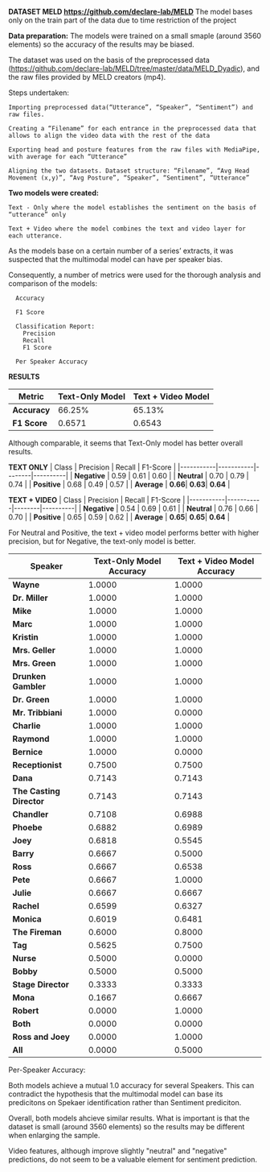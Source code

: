 **DATASET
MELD https://github.com/declare-lab/MELD**
    The model bases only on the train part of the data due to time restriction of the project

**Data preparation:**
The models were trained on a small smaple (around 3560 elements) so the accuracy of the results may be biased.

The dataset was used on the basis of the preprocessed data (https://github.com/declare-lab/MELD/tree/master/data/MELD_Dyadic), and the raw files provided by MELD creators (mp4).

   Steps undertaken:

    Importing preprocessed data(“Utterance”, “Speaker”, “Sentiment”) and raw files.

    Creating a “Filename” for each entrance in the preprocessed data that allows to align the video data with the rest of the data

    Exporting head and posture features from the raw files with MediaPipe, with average for each “Utterance”

    Aligning the two datasets. Dataset structure: “Filename”, “Avg Head Movement (x,y)”, “Avg Posture”, “Speaker”, “Sentiment”, “Utterance”

**Two models were created:**

    Text - Only where the model establishes the sentiment on the basis of “utterance” only
    
    Text + Video where the model combines the text and video layer for each utterance.

As the models base on a certain number of a series’ extracts, it was suspected that the multimodal model can have per speaker bias.

Consequently, a number of metrics were used for the thorough analysis and comparison of the models:

  
      Accuracy

      F1 Score

      Classification Report:
        Precision
        Recall
        F1 Score
  
      Per Speaker Accuracy

**RESULTS**

| Metric          | Text-Only Model | Text + Video Model |
|-----------------|-----------------|--------------------|
| **Accuracy**    | 66.25%          | 65.13%             |
| **F1 Score**    | 0.6571          | 0.6543             |

Although comparable, it seems that Text-Only model has better overall results.

**TEXT ONLY**
| Class     | Precision | Recall | F1-Score |
|-----------|-----------|--------|----------|
| **Negative** | 0.59    | 0.61   | 0.60     |
| **Neutral**  | 0.70    | 0.79   | 0.74     |
| **Positive** | 0.68    | 0.49   | 0.57     |
| **Average**  | **0.66**| **0.63**| **0.64** |



**TEXT + VIDEO**
| Class     | Precision | Recall | F1-Score |
|-----------|-----------|--------|----------|
| **Negative** | 0.54    | 0.69   | 0.61     |
| **Neutral**  | 0.76    | 0.66   | 0.70     |
| **Positive** | 0.65    | 0.59   | 0.62     |
| **Average**  | **0.65**| **0.65**| **0.64** |

For Neutral and Positive, the text + video model performs better with higher precision, but for Negative, the text-only model is better.


| Speaker                | Text-Only Model Accuracy | Text + Video Model Accuracy |
|------------------------|--------------------------|-----------------------------|
| **Wayne**              | 1.0000                   | 1.0000                      |
| **Dr. Miller**         | 1.0000                   | 1.0000                      |
| **Mike**               | 1.0000                   | 1.0000                      |
| **Marc**               | 1.0000                   | 1.0000                      |
| **Kristin**            | 1.0000                   | 1.0000                      |
| **Mrs. Geller**        | 1.0000                   | 1.0000                      |
| **Mrs. Green**         | 1.0000                   | 1.0000                      |
| **Drunken Gambler**    | 1.0000                   | 1.0000                      |
| **Dr. Green**          | 1.0000                   | 1.0000                      |
| **Mr. Tribbiani**      | 1.0000                   | 0.0000                      |
| **Charlie**            | 1.0000                   | 1.0000                      |
| **Raymond**            | 1.0000                   | 1.0000                      |
| **Bernice**            | 1.0000                   | 0.0000                      |
| **Receptionist**       | 0.7500                   | 0.7500                      |
| **Dana**               | 0.7143                   | 0.7143                      |
| **The Casting Director** | 0.7143                 | 0.7143                      |
| **Chandler**           | 0.7108                   | 0.6988                      |
| **Phoebe**             | 0.6882                   | 0.6989                      |
| **Joey**               | 0.6818                   | 0.5545                      |
| **Barry**              | 0.6667                   | 0.5000                      |
| **Ross**               | 0.6667                   | 0.6538                      |
| **Pete**               | 0.6667                   | 1.0000                      |
| **Julie**              | 0.6667                   | 0.6667                      |
| **Rachel**             | 0.6599                   | 0.6327                      |
| **Monica**             | 0.6019                   | 0.6481                      |
| **The Fireman**        | 0.6000                   | 0.8000                      |
| **Tag**                | 0.5625                   | 0.7500                      |
| **Nurse**              | 0.5000                   | 0.0000                      |
| **Bobby**              | 0.5000                   | 0.5000                      |
| **Stage Director**     | 0.3333                   | 0.3333                      |
| **Mona**               | 0.1667                   | 0.6667                      |
| **Robert**             | 0.0000                   | 1.0000                      |
| **Both**               | 0.0000                   | 0.0000                      |
| **Ross and Joey**      | 0.0000                   | 1.0000                      |
| **All**                | 0.0000                   | 0.5000                      |

Per-Speaker Accuracy:

Both models achieve a mutual 1.0 accuracy for several Speakers. This can contradict the hypothesis that the multimodal model can base its predicitons on Spekaer identification rather than Sentiment prediciton. 


Overall, both models ahcieve similar results. What is important is that the dataset is small (around 3560 elements) so the results may be different when enlarging the sample. 

Video features, although improve slightly "neutral" and "negative" predictions, do not seem to be a valuable element for sentiment prediction.



